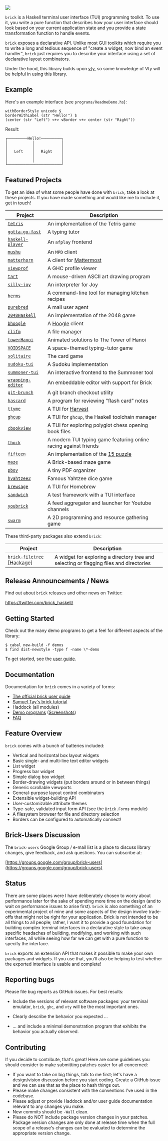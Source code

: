 ![](logo/brick-final-clearbg-with-text.svg)

`brick` is a Haskell terminal user interface (TUI) programming toolkit.
To use it, you write a pure function that describes how your user
interface should look based on your current application state and you
provide a state transformation function to handle events.

`brick` exposes a declarative API. Unlike most GUI toolkits which
require you to write a long and tedious sequence of "create a widget,
now bind an event handler", `brick` just requires you to describe your
interface using a set of declarative layout combinators.

Under the hood, this library builds upon
[vty](http://hackage.haskell.org/package/vty), so some knowledge of Vty
will be helpful in using this library.

Example
-------

Here's an example interface (see `programs/ReadmeDemo.hs`):

```
withBorderStyle unicode $
borderWithLabel (str "Hello!") $
(center (str "Left") <+> vBorder <+> center (str "Right"))
```

Result:

```
┌─────────Hello!─────────┐
│           │            │
│           │            │
│   Left    │   Right    │
│           │            │
│           │            │
└────────────────────────┘
```

Featured Projects
-----------------

To get an idea of what some people have done with `brick`, take a look
at these projects. If you have made something and would like me to
include it, get in touch!

| Project | Description |
| ------- | ----------- |
| [`tetris`](https://github.com/SamTay/tetris) | An implementation of the Tetris game |
| [`gotta-go-fast`](https://github.com/callum-oakley/gotta-go-fast) | A typing tutor |
| [`haskell-player`](https://github.com/potomak/haskell-player) | An `afplay` frontend |
| [`mushu`](https://github.com/elaye/mushu) | An `MPD` client |
| [`matterhorn`](https://github.com/matterhorn-chat/matterhorn) | A client for [Mattermost](https://about.mattermost.com/) |
| [`viewprof`](https://github.com/maoe/viewprof) | A GHC profile viewer |
| [`tart`](https://github.com/jtdaugherty/tart) | A mouse-driven ASCII art drawing program |
| [`silly-joy`](https://github.com/rootmos/silly-joy) | An interpreter for Joy |
| [`herms`](https://github.com/jackkiefer/herms) | A command-line tool for managing kitchen recipes |
| [`purebred`](https://github.com/purebred-mua/purebred) | A mail user agent |
| [`2048Haskell`](https://github.com/8Gitbrix/2048Haskell) | An implementation of the 2048 game |
| [`bhoogle`](https://github.com/andrevdm/bhoogle) | A [Hoogle](https://www.haskell.org/hoogle/) client |
| [`clifm`](https://github.com/pasqu4le/clifm) | A file manager |
| [`towerHanoi`](https://github.com/shajenM/projects/tree/master/towerHanoi) | Animated solutions to The Tower of Hanoi |
| [`VOIDSPACE`](https://github.com/ChrisPenner/void-space) | A space-themed typing-tutor game |
| [`solitaire`](https://github.com/ambuc/solitaire) | The card game |
| [`sudoku-tui`](https://github.com/evanrelf/sudoku-tui) | A Sudoku implementation |
| [`summoner-tui`](https://github.com/kowainik/summoner/tree/master/summoner-tui) | An interactive frontend to the Summoner tool |
| [`wrapping-editor`](https://github.com/ta0kira/wrapping-editor) | An embeddable editor with support for Brick |
| [`git-brunch`](https://github.com/andys8/git-brunch) | A git branch checkout utility |
| [`hascard`](https://github.com/Yvee1/hascard) | A program for reviewing "flash card" notes |
| [`ttyme`](https://github.com/evuez/ttyme) | A TUI for [Harvest](https://www.getharvest.com/) |
| [`ghcup`](https://www.haskell.org/ghcup/) | A TUI for `ghcup`, the Haskell toolchain manager |
| [`cbookview`](https://github.com/mlang/chessIO) | A TUI for exploring polyglot chess opening book files |
| [`thock`](https://github.com/rmehri01/thock) | A modern TUI typing game featuring online racing against friends |
| [`fifteen`](https://github.com/benjaminselfridge/fifteen) | An implementation of the [15 puzzle](https://en.wikipedia.org/wiki/15_puzzle) |
| [`maze`](https://github.com/benjaminselfridge/maze) | A Brick-based maze game |
| [`pboy`](https://github.com/2mol/pboy) | A tiny PDF organizer |
| [`hyahtzee2`](https://github.com/DamienCassou/hyahtzee2#readme) | Famous Yahtzee dice game |
| [`brewsage`](https://github.com/gerdreiss/brewsage#readme) | A TUI for Homebrew |
| [`sandwich`](https://codedownio.github.io/sandwich/) | A test framework with a TUI interface |
| [`youbrick`](https://github.com/florentc/youbrick) | A feed aggregator and launcher for Youtube channels |
| [`swarm`](https://github.com/byorgey/swarm/) | A 2D programming and resource gathering game |

These third-party packages also extend `brick`:

| Project | Description |
| ------- | ----------- |
| [`brick-filetree`](https://github.com/ChrisPenner/brick-filetree) [[Hackage]](http://hackage.haskell.org/package/brick-filetree) | A widget for exploring a directory tree and selecting or flagging files and directories |

Release Announcements / News
----------------------------

Find out about `brick` releases and other news on Twitter:

https://twitter.com/brick_haskell/

Getting Started
---------------

Check out the many demo programs to get a feel for different aspects of
the library:

```
$ cabal new-build -f demos
$ find dist-newstyle -type f -name \*-demo
```

To get started, see the [user guide](https://github.com/jtdaugherty/brick/blob/master/docs/guide.rst).

Documentation
-------------

Documentation for `brick` comes in a variety of forms:

* [The official brick user guide](https://github.com/jtdaugherty/brick/blob/master/docs/guide.rst)
* [Samuel Tay's brick tutorial](https://github.com/jtdaugherty/brick/blob/master/docs/samtay-tutorial.md)
* Haddock (all modules)
* [Demo programs](https://github.com/jtdaugherty/brick/blob/master/programs) ([Screenshots](https://github.com/jtdaugherty/brick/blob/master/docs/programs-screenshots.md))
* [FAQ](https://github.com/jtdaugherty/brick/blob/master/FAQ.md)

Feature Overview
----------------

`brick` comes with a bunch of batteries included:

 * Vertical and horizontal box layout widgets
 * Basic single- and multi-line text editor widgets
 * List widget
 * Progress bar widget
 * Simple dialog box widget
 * Border-drawing widgets (put borders around or in between things)
 * Generic scrollable viewports
 * General-purpose layout control combinators
 * Extensible widget-building API
 * User-customizable attribute themes
 * Type-safe, validated input form API (see the `Brick.Forms` module)
 * A filesystem browser for file and directory selection
 * Borders can be configured to automatically connect!
 
Brick-Users Discussion
----------------------

The `brick-users` Google Group / e-mail list is a place to discuss
library changes, give feedback, and ask questions. You can subscribe at:

[https://groups.google.com/group/brick-users](https://groups.google.com/group/brick-users)

Status
------

There are some places were I have deliberately chosen to worry about
performance later for the sake of spending more time on the design
(and to wait on performance issues to arise first). `brick` is also
something of an experimental project of mine and some aspects of the
design involve trade-offs that might not be right for your application.
Brick is not intended to be all things to all people; rather, I want it
to provide a good foundation for building complex terminal interfaces
in a declarative style to take away specific headaches of building,
modifying, and working with such interfaces, all while seeing how far we
can get with a pure function to specify the interface.

`brick` exports an extension API that makes it possible to make your own
packages and widgets. If you use that, you'll also be helping to test
whether the exported interface is usable and complete!

Reporting bugs
--------------

Please file bug reports as GitHub issues.  For best results:

 - Include the versions of relevant software packages: your terminal
   emulator, `brick`, `ghc`, and `vty` will be the most important
   ones.

 - Clearly describe the behavior you expected ...

 - ... and include a minimal demonstration program that exhibits the
   behavior you actually observed.

Contributing
------------

If you decide to contribute, that's great! Here are some guidelines you
should consider to make submitting patches easier for all concerned:

 - If you want to take on big things, talk to me first; let's have a
   design/vision discussion before you start coding. Create a GitHub
   issue and we can use that as the place to hash things out.
 - Please make changes consistent with the conventions I've used in the
   codebase.
 - Please adjust or provide Haddock and/or user guide documentation
   relevant to any changes you make.
 - New commits should be `-Wall` clean.
 - Please do NOT include package version changes in your patches.
   Package version changes are only done at release time when the full
   scope of a release's changes can be evaluated to determine the
   appropriate version change.
